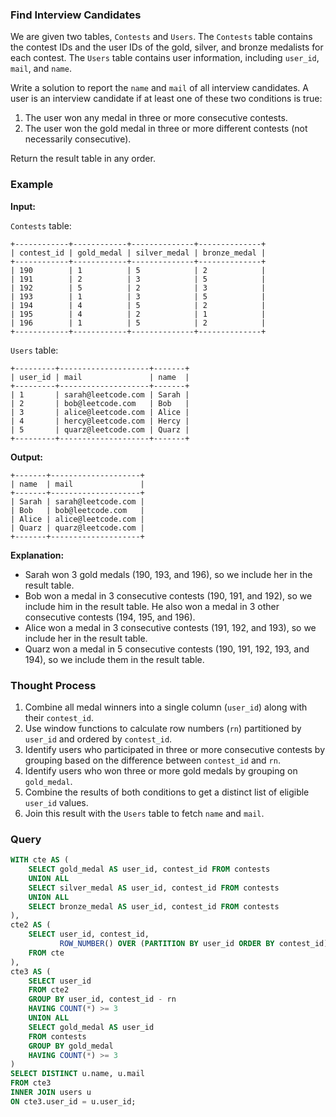 ### Find Interview Candidates

We are given two tables, `Contests` and `Users`. The `Contests` table contains the contest IDs and the user IDs of the gold, silver, and bronze medalists for each contest. The `Users` table contains user information, including `user_id`, `mail`, and `name`.

Write a solution to report the `name` and `mail` of all interview candidates. A user is an interview candidate if at least one of these two conditions is true:

1. The user won any medal in three or more consecutive contests.
2. The user won the gold medal in three or more different contests (not necessarily consecutive).

Return the result table in any order.

### Example

**Input:**

`Contests` table:

```
+------------+------------+--------------+--------------+
| contest_id | gold_medal | silver_medal | bronze_medal |
+------------+------------+--------------+--------------+
| 190        | 1          | 5            | 2            |
| 191        | 2          | 3            | 5            |
| 192        | 5          | 2            | 3            |
| 193        | 1          | 3            | 5            |
| 194        | 4          | 5            | 2            |
| 195        | 4          | 2            | 1            |
| 196        | 1          | 5            | 2            |
+------------+------------+--------------+--------------+
```

`Users` table:

```
+---------+--------------------+-------+
| user_id | mail               | name  |
+---------+--------------------+-------+
| 1       | sarah@leetcode.com | Sarah |
| 2       | bob@leetcode.com   | Bob   |
| 3       | alice@leetcode.com | Alice |
| 4       | hercy@leetcode.com | Hercy |
| 5       | quarz@leetcode.com | Quarz |
+---------+--------------------+-------+
```

**Output:**

```
+-------+--------------------+
| name  | mail               |
+-------+--------------------+
| Sarah | sarah@leetcode.com |
| Bob   | bob@leetcode.com   |
| Alice | alice@leetcode.com |
| Quarz | quarz@leetcode.com |
+-------+--------------------+
```

**Explanation:**

- Sarah won 3 gold medals (190, 193, and 196), so we include her in the result table.
- Bob won a medal in 3 consecutive contests (190, 191, and 192), so we include him in the result table. He also won a medal in 3 other consecutive contests (194, 195, and 196).
- Alice won a medal in 3 consecutive contests (191, 192, and 193), so we include her in the result table.
- Quarz won a medal in 5 consecutive contests (190, 191, 192, 193, and 194), so we include them in the result table.

### Thought Process

1. Combine all medal winners into a single column (`user_id`) along with their `contest_id`.
2. Use window functions to calculate row numbers (`rn`) partitioned by `user_id` and ordered by `contest_id`.
3. Identify users who participated in three or more consecutive contests by grouping based on the difference between `contest_id` and `rn`.
4. Identify users who won three or more gold medals by grouping on `gold_medal`.
5. Combine the results of both conditions to get a distinct list of eligible `user_id` values.
6. Join this result with the `Users` table to fetch `name` and `mail`.

### Query

```sql
WITH cte AS (
    SELECT gold_medal AS user_id, contest_id FROM contests
    UNION ALL
    SELECT silver_medal AS user_id, contest_id FROM contests
    UNION ALL
    SELECT bronze_medal AS user_id, contest_id FROM contests
),
cte2 AS (
    SELECT user_id, contest_id,
           ROW_NUMBER() OVER (PARTITION BY user_id ORDER BY contest_id) AS rn
    FROM cte
),
cte3 AS (
    SELECT user_id
    FROM cte2
    GROUP BY user_id, contest_id - rn
    HAVING COUNT(*) >= 3
    UNION ALL
    SELECT gold_medal AS user_id
    FROM contests
    GROUP BY gold_medal
    HAVING COUNT(*) >= 3
)
SELECT DISTINCT u.name, u.mail
FROM cte3
INNER JOIN users u
ON cte3.user_id = u.user_id;
